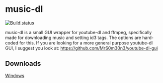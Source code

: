 # music-dl

[![Build status](https://ci.appveyor.com/api/projects/status/m07eufyyymbidcll/branch/master?svg=true)](https://ci.appveyor.com/project/moshen/music-dl/branch/master)

music-dl is a small GUI wrapper for youtube-dl and ffmpeg, specifically made
for downloading music and setting id3 tags.  The options are hard-coded for
this.  If you are looking for a more general purpose youtube-dl GUI, I suggest
you look at: https://github.com/MrS0m30n3/youtube-dl-gui

## Downloads

[Windows](https://ci.appveyor.com/project/moshen/music-dl/branch/master/artifacts)
